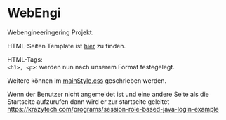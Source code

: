 # WebEngi
Webengineeringering Projekt.

HTML-Seiten Template ist [hier](https://drive.google.com/open?id=1PTkCf3i9p3bzFNmyp0F0ktbEupu14NpVdz1C-fV4Zbg) zu finden.  


HTML-Tags:  
`<h1>, <p>`: werden nun nach unserem Format festegelegt.  

Weitere können im [mainStyle.css](webContent/mainStyle.css) geschrieben werden.


Wenn der Benutzer nicht angemeldet ist und eine andere Seite als die Startseite aufzurufen dann wird er zur startseite geleitet
https://krazytech.com/programs/session-role-based-java-login-example

<link rel="shortcut icon" href="your_image_path_and_name.ico"/>